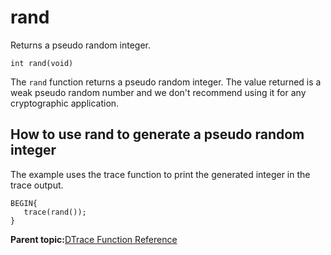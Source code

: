 
# rand

Returns a pseudo random integer.

```
int rand(void)
```

The `rand` function returns a pseudo random integer. The value returned is a weak pseudo random number and we don't recommend using it for any cryptographic application.

## How to use rand to generate a pseudo random integer

The example uses the trace function to print the generated integer in the trace output.

```
BEGIN{ 
   trace(rand()); 
}
```

**Parent topic:**[DTrace Function Reference](../reference/dtrace_functions.md)

